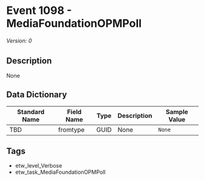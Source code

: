 # Event 1098 - MediaFoundationOPMPoll
###### Version: 0

## Description
None

## Data Dictionary
|Standard Name|Field Name|Type|Description|Sample Value|
|---|---|---|---|---|
|TBD|fromtype|GUID|None|`None`|

## Tags
* etw_level_Verbose
* etw_task_MediaFoundationOPMPoll